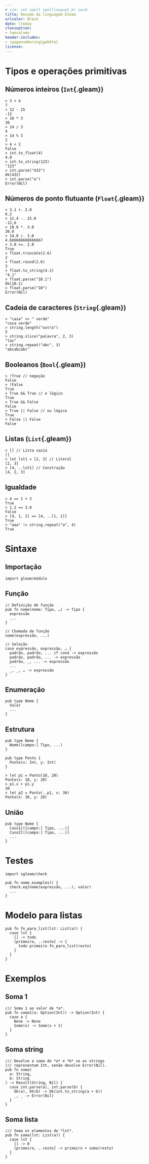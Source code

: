 ```yaml
---
# vim: set spell spelllang=pt_br sw=4:
title: Resumo da linguagem Gleam
urlcolor: Black
date: \today
classoption:
- twocolumn
header-includes:
- \pagenumbering{gobble}
license:
---
```


# Tipos e operações primitivas

## Números inteiros (`Int`{.gleam})

```gleam
> 3 + 4
7
> 12 - 25
-13
> 10 * 3
30
> 14 / 3
4
> 14 % 3
2
> 4 < 2
False
> int.to_float(4)
4.0
> int.to_string(123)
"123"
> int.parse("432")
Ok(432)
> int.parse("a")
Error(Nil)
```

## Números de ponto flutuante (`Float`{.gleam})

```gleam
> 3.1 +. 2.0
6.2
> 12.4 -. 25.0
-12,6
> 10.0 *. 3.0
30.0
> 14.0 /. 3.0
4.666666666666667
> 3.0 >=. 2.0
True
> float.truncate(2.6)
2
> float.round(2.6)
3
> float.to_string(4.1)
"4.1"
> float.parse("10.1")
Ok(10.1)
> float.parse("10")
Error(Nil)
```

## Cadeia de caracteres (`String`{.gleam})

```gleam
> "casa" <> " verde"
"casa verde"
> string.length("outra")
5
> string.slice("palavra", 2, 3)
"lav"
> string.repeat("abc", 3)
"abcabcabc"
```


## Booleanos (`Bool`{.gleam})

```gleam
> !True // negação
False
> !False
True
> True && True // e lógico
True
> True && False
False
> True || False // ou lógico
True
> False || False
False
```


## Listas (`List`{.gleam})

```gleam
> [] // Lista vazia
[]
> let lst1 = [2, 3] // Literal
[2, 3]
> [4, ..lst1] // Construção
[4, 2, 3]
```


## Igualdade

```gleam
> 4 == 1 + 3
True
> 1.2 == 3.0
False
> [4, 1, 2] == [4, ..[1, 2]]
True
> "aaa" != string.repeat("a", 4)
True
```


# Sintaxe

## Importação

```gleam
import gleam/módulo
```

## Função

```gleam
// Definição de função
pub fn nome(nome: Tipo, …) -> Tipo {
  expressão
  ...
}

// Chamada de função
nome(expressão, ...)

// Seleção
case expressão, expressão, … {
  padrão, padrão, ... if cond -> expressão
  padrão, padrão, ... -> expressão
  padrão, _, ... -> expressão
  ...
  _, _, … -> expressão
}
```

## Enumeração

```gleam
pub type Nome {
  Valor
  ...
}
```

## Estrutura

```gleam
pub type Nome {
  Nome([campo:] Tipo, ...)
}

pub type Ponto {
  Ponto(x: Int, y: Int)
}

> let p1 = Ponto(10, 20)
Ponto(x: 10, y: 20)
> p1.x + p1.y
30
> let p2 = Ponto(..p1, x: 30)
Ponto(x: 30, y: 20)
```

## União

```gleam
pub type Nome {
  Caso1[([campo:] Tipo, ...)]
  Caso2[([campo:] Tipo, ...)]
  ...
}
```


# Testes

```gleam
import sgleam/check

pub fn nome_examples() {
  check.eq(nome(expressão, ...), valor)
  ...
}
```


# Modelo para listas

```gleam
pub fn fn_para_list(lst: List(a)) {
  case lst {
    [] -> todo
    [primeiro, ..resto] -> {
      todo primeiro fn_para_list(resto)
    }
  }
}
```

# Exemplos

## Soma 1

```gleam
/// Soma 1 ao valor de *a*.
pub fn soma1(a: Option(Int)) -> Option(Int) {
  case a {
    None -> None
    Some(x) -> Some(x + 1)
  }
}
```

## Soma string

```gleam
/// Devolve a soma de *a* e *b* se as strings
/// representam Int, senão devolve Error(Nil).
pub fn soma(
  a: String,
  b: String
) -> Result(String, Nil) {
  case int.parse(a), int.parse(b) {
    Ok(a), Ok(b) -> Ok(int.to_string(a + b))
    _, _ -> Error(Nil)
  }
}
```


## Soma lista

```gleam
/// Soma os elementos de *lst*.
pub fn soma(lst: List(a)) {
  case lst {
    [] -> 0
    [primeiro, ..resto] -> primeiro + soma(resto)
  }
}
```
